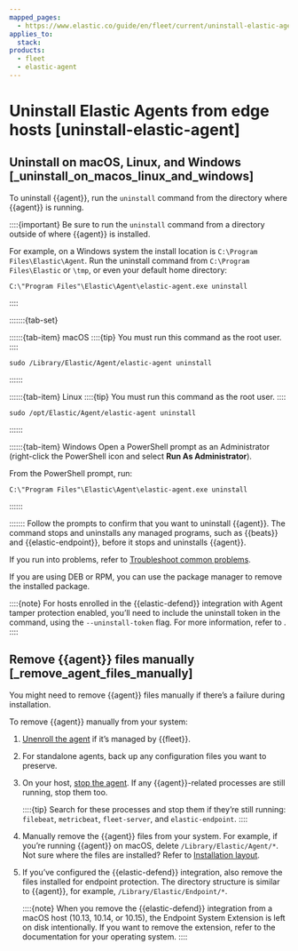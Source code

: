 ```yaml
---
mapped_pages:
  - https://www.elastic.co/guide/en/fleet/current/uninstall-elastic-agent.html
applies_to:
  stack:
products:
  - fleet
  - elastic-agent
---
```


# Uninstall Elastic Agents from edge hosts [uninstall-elastic-agent]


## Uninstall on macOS, Linux, and Windows [_uninstall_on_macos_linux_and_windows]

To uninstall {{agent}}, run the `uninstall` command from the directory where {{agent}} is running.

::::{important}
Be sure to run the `uninstall` command from a directory outside of where {{agent}} is installed.

For example, on a Windows system the install location is `C:\Program Files\Elastic\Agent`. Run the uninstall command from `C:\Program Files\Elastic` or `\tmp`, or even your default home directory:

```shell
C:\"Program Files"\Elastic\Agent\elastic-agent.exe uninstall
```

::::


:::::::{tab-set}

::::::{tab-item} macOS
::::{tip}
You must run this command as the root user.
::::


```shell
sudo /Library/Elastic/Agent/elastic-agent uninstall
```
::::::

::::::{tab-item} Linux
::::{tip}
You must run this command as the root user.
::::


```shell
sudo /opt/Elastic/Agent/elastic-agent uninstall
```
::::::

::::::{tab-item} Windows
Open a PowerShell prompt as an Administrator (right-click the PowerShell icon and select **Run As Administrator**).

From the PowerShell prompt, run:

```shell
C:\"Program Files"\Elastic\Agent\elastic-agent.exe uninstall
```
::::::

:::::::
Follow the prompts to confirm that you want to uninstall {{agent}}. The command stops and uninstalls any managed programs, such as {{beats}} and {{elastic-endpoint}}, before it stops and uninstalls {{agent}}.

If you run into problems, refer to [Troubleshoot common problems](/troubleshoot/ingest/fleet/common-problems.md).

If you are using DEB or RPM, you can use the package manager to remove the installed package.

::::{note}
For hosts enrolled in the {{elastic-defend}} integration with Agent tamper protection enabled, you’ll need to include the uninstall token in the command, using the `--uninstall-token` flag. For more information, refer to [](/solutions/security/configure-elastic-defend/prevent-elastic-agent-uninstallation.md).
::::



## Remove {{agent}} files manually [_remove_agent_files_manually]

You might need to remove {{agent}} files manually if there’s a failure during installation.

To remove {{agent}} manually from your system:

1. [Unenroll the agent](/reference/fleet/unenroll-elastic-agent.md) if it’s managed by {{fleet}}.
2. For standalone agents, back up any configuration files you want to preserve.
3. On your host, [stop the agent](/reference/fleet/start-stop-elastic-agent.md#stop-elastic-agent-service). If any {{agent}}-related processes are still running, stop them too.

    ::::{tip}
    Search for these processes and stop them if they’re still running: `filebeat`, `metricbeat`, `fleet-server`, and `elastic-endpoint`.
    ::::

4. Manually remove the {{agent}} files from your system. For example, if you’re running {{agent}} on macOS, delete `/Library/Elastic/Agent/*`. Not sure where the files are installed? Refer to [Installation layout](/reference/fleet/installation-layout.md).
5. If you’ve configured the {{elastic-defend}} integration, also remove the files installed for endpoint protection. The directory structure is similar to {{agent}}, for example, `/Library/Elastic/Endpoint/*`.

    ::::{note}
    When you remove the {{elastic-defend}} integration from a macOS host (10.13, 10.14, or 10.15), the Endpoint System Extension is left on disk intentionally. If you want to remove the extension, refer to the documentation for your operating system.
    ::::
